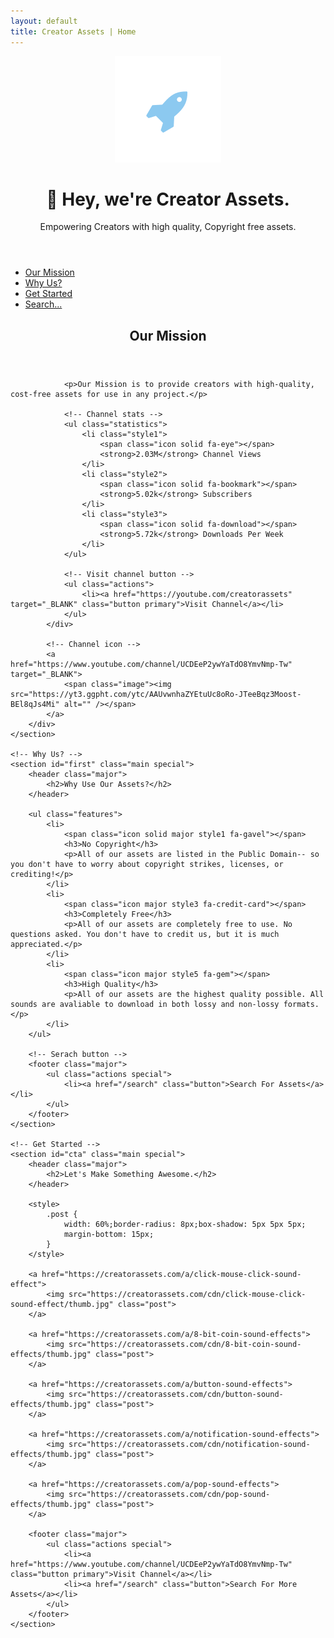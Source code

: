 ```yaml
---
layout: default
title: Creator Assets | Home
---
```


<!-- Header -->
<header id="header" class="alt">
    <span class="logo"><img src="images/logo.svg" alt="" /></span>
    <h1>👋 Hey, we're Creator Assets.</h1>
    <p>Empowering Creators with high quality, Copyright free assets.</p>
</header>

<!-- Nav -->
<nav id="nav">
    <ul>
        <li><a href="#intro" class="active">Our Mission</a></li>
        <li><a href="#first">Why Us?</a></li>
        <li><a href="#cta">Get Started</a></li>
        <li><a href="https://creatorassets.com/search">Search...</a></li>
    </ul>
</nav>

<!-- Main -->
<div id="main">
    <!-- Our Mission -->
    <section id="intro" class="main">
        <div class="spotlight">
            <div class="content">
                <header class="major">
                    <h2>Our Mission</h2>
                </header>

                <p>Our Mission is to provide creators with high-quality, cost-free assets for use in any project.</p>

                <!-- Channel stats -->
                <ul class="statistics">
                    <li class="style1">
                        <span class="icon solid fa-eye"></span>
                        <strong>2.03M</strong> Channel Views
                    </li>
                    <li class="style2">
                        <span class="icon solid fa-bookmark"></span>
                        <strong>5.02k</strong> Subscribers
                    </li>
                    <li class="style3">
                        <span class="icon solid fa-download"></span>
                        <strong>5.72k</strong> Downloads Per Week
                    </li>
                </ul>

                <!-- Visit channel button -->
                <ul class="actions">
                    <li><a href="https://youtube.com/creatorassets" target="_BLANK" class="button primary">Visit Channel</a></li>
                </ul>
            </div>

            <!-- Channel icon -->
            <a href="https://www.youtube.com/channel/UCDEeP2ywYaTdO8YmvNmp-Tw" target="_BLANK">
                <span class="image"><img src="https://yt3.ggpht.com/ytc/AAUvwnhaZYEtuUc8oRo-JTeeBqz3Moost-BEl8qJs4Mi" alt="" /></span>
            </a>
        </div>
    </section>

    <!-- Why Us? -->
    <section id="first" class="main special">
        <header class="major">
            <h2>Why Use Our Assets?</h2>
        </header>

        <ul class="features">
            <li>
                <span class="icon solid major style1 fa-gavel"></span>
                <h3>No Copyright</h3>
                <p>All of our assets are listed in the Public Domain-- so you don't have to worry about copyright strikes, licenses, or crediting!</p>
            </li>
            <li>
                <span class="icon major style3 fa-credit-card"></span>
                <h3>Completely Free</h3>
                <p>All of our assets are completely free to use. No questions asked. You don't have to credit us, but it is much appreciated.</p>
            </li>
            <li>
                <span class="icon major style5 fa-gem"></span>
                <h3>High Quality</h3>
                <p>All of our assets are the highest quality possible. All sounds are avaliable to download in both lossy and non-lossy formats.</p>
            </li>
        </ul>

        <!-- Serach button -->
        <footer class="major">
            <ul class="actions special">
                <li><a href="/search" class="button">Search For Assets</a></li>
            </ul>
        </footer>
    </section>

    <!-- Get Started -->
    <section id="cta" class="main special">
        <header class="major">
            <h2>Let's Make Something Awesome.</h2>
        </header>

        <style>
            .post {
                width: 60%;border-radius: 8px;box-shadow: 5px 5px 5px;
                margin-bottom: 15px;
            }
        </style>

        <a href="https://creatorassets.com/a/click-mouse-click-sound-effect">
            <img src="https://creatorassets.com/cdn/click-mouse-click-sound-effect/thumb.jpg" class="post">
        </a>

        <a href="https://creatorassets.com/a/8-bit-coin-sound-effects">
            <img src="https://creatorassets.com/cdn/8-bit-coin-sound-effects/thumb.jpg" class="post">
        </a>

        <a href="https://creatorassets.com/a/button-sound-effects">
            <img src="https://creatorassets.com/cdn/button-sound-effects/thumb.jpg" class="post">
        </a>

        <a href="https://creatorassets.com/a/notification-sound-effects">
            <img src="https://creatorassets.com/cdn/notification-sound-effects/thumb.jpg" class="post">
        </a>

        <a href="https://creatorassets.com/a/pop-sound-effects">
            <img src="https://creatorassets.com/cdn/pop-sound-effects/thumb.jpg" class="post">
        </a>

        <footer class="major">
            <ul class="actions special">
                <li><a href="https://www.youtube.com/channel/UCDEeP2ywYaTdO8YmvNmp-Tw" class="button primary">Visit Channel</a></li>
                <li><a href="/search" class="button">Search For More Assets</a></li>
            </ul>
        </footer>
    </section>
</div>
